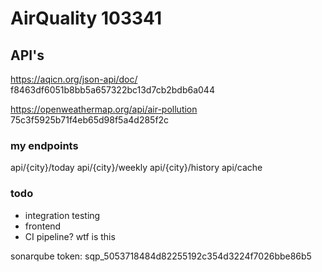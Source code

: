 # AirQuality 103341

## API's

https://aqicn.org/json-api/doc/
f8463df6051b8bb5a657322bc13d7cb2bdb6a044

https://openweathermap.org/api/air-pollution
75c3f5925b71f4eb65d98f5a4d285f2c

### my endpoints
api/{city}/today 
api/{city}/weekly 
api/{city}/history
api/cache

### todo
* integration testing
* frontend
* CI pipeline? wtf is this

sonarqube token: sqp_5053718484d82255192c354d3224f7026bbe86b5